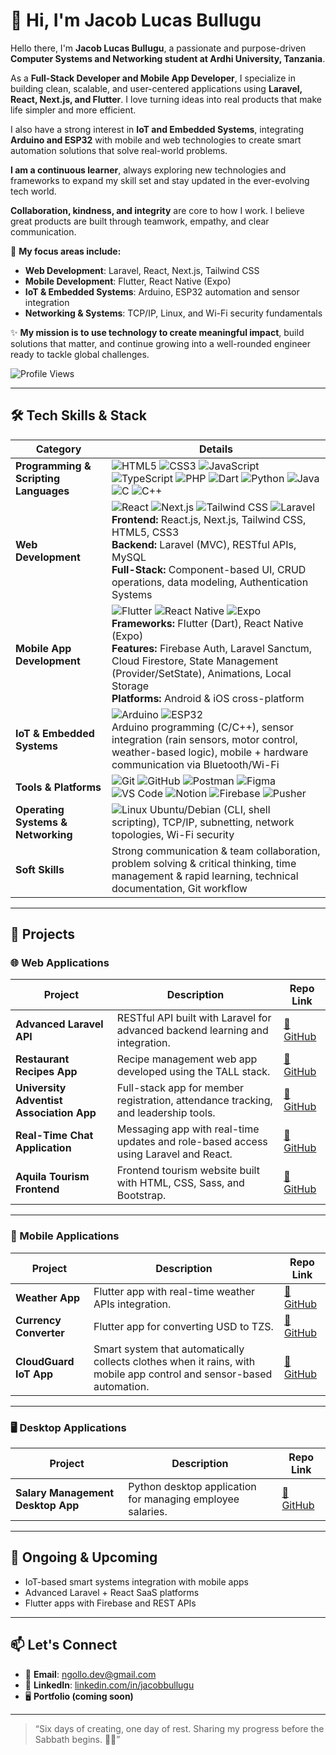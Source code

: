 # 👋 Hi, I'm Jacob Lucas Bullugu

Hello there, I'm **Jacob Lucas Bullugu**, a passionate and purpose-driven **Computer Systems and Networking student at Ardhi University, Tanzania**.

As a **Full-Stack Developer and Mobile App Developer**, I specialize in building clean, scalable, and user-centered applications using **Laravel, React, Next.js, and Flutter**. I love turning ideas into real products that make life simpler and more efficient.

I also have a strong interest in **IoT and Embedded Systems**, integrating **Arduino and ESP32** with mobile and web technologies to create smart automation solutions that solve real-world problems.

**I am a continuous learner**, always exploring new technologies and frameworks to expand my skill set and stay updated in the ever-evolving tech world.

**Collaboration, kindness, and integrity** are core to how I work. I believe great products are built through teamwork, empathy, and clear communication.

📌 **My focus areas include:**
- **Web Development**: Laravel, React, Next.js, Tailwind CSS  
- **Mobile Development**: Flutter, React Native (Expo)  
- **IoT & Embedded Systems**: Arduino, ESP32 automation and sensor integration  
- **Networking & Systems**: TCP/IP, Linux, and Wi-Fi security fundamentals

✨ **My mission is to use technology to create meaningful impact**, build solutions that matter, and continue growing into a well-rounded engineer ready to tackle global challenges.

![Profile Views](https://komarev.com/ghpvc/?username=ngollodev&label=Profile%20views&color=0e75b6&style=flat)

---

## 🛠️ Tech Skills & Stack

| **Category** | **Details** |
|--------------|-------------|
| **Programming & Scripting Languages** | ![HTML5](https://img.shields.io/badge/-HTML5-E34F26?style=flat&logo=html5&logoColor=white) ![CSS3](https://img.shields.io/badge/-CSS3-1572B6?style=flat&logo=css3&logoColor=white) ![JavaScript](https://img.shields.io/badge/-JavaScript-F7DF1E?style=flat&logo=javascript&logoColor=black) ![TypeScript](https://img.shields.io/badge/-TypeScript-3178C6?style=flat&logo=typescript&logoColor=white) ![PHP](https://img.shields.io/badge/-PHP-777BB4?style=flat&logo=php&logoColor=white) ![Dart](https://img.shields.io/badge/-Dart-0175C2?style=flat&logo=dart&logoColor=white) ![Python](https://img.shields.io/badge/-Python-3776AB?style=flat&logo=python&logoColor=white) ![Java](https://img.shields.io/badge/-Java-007396?style=flat&logo=java&logoColor=white) ![C](https://img.shields.io/badge/-C-A8B9CC?style=flat&logo=c&logoColor=white) ![C++](https://img.shields.io/badge/-C++-00599C?style=flat&logo=c%2B%2B&logoColor=white) |
| **Web Development** | ![React](https://img.shields.io/badge/-React-61DAFB?style=flat&logo=react&logoColor=black) ![Next.js](https://img.shields.io/badge/-Next.js-000000?style=flat&logo=nextdotjs&logoColor=white) ![Tailwind CSS](https://img.shields.io/badge/-Tailwind%20CSS-38B2AC?style=flat&logo=tailwind-css&logoColor=white) ![Laravel](https://img.shields.io/badge/-Laravel-FF2D20?style=flat&logo=laravel&logoColor=white)<br>**Frontend:** React.js, Next.js, Tailwind CSS, HTML5, CSS3<br>**Backend:** Laravel (MVC), RESTful APIs, MySQL<br>**Full-Stack:** Component-based UI, CRUD operations, data modeling, Authentication Systems |
| **Mobile App Development** | ![Flutter](https://img.shields.io/badge/-Flutter-02569B?style=flat&logo=flutter&logoColor=white) ![React Native](https://img.shields.io/badge/-React%20Native-61DAFB?style=flat&logo=react&logoColor=black) ![Expo](https://img.shields.io/badge/-Expo-000020?style=flat&logo=expo&logoColor=white)<br>**Frameworks:** Flutter (Dart), React Native (Expo)<br>**Features:** Firebase Auth, Laravel Sanctum, Cloud Firestore, State Management (Provider/SetState), Animations, Local Storage<br>**Platforms:** Android & iOS cross-platform |
| **IoT & Embedded Systems** | ![Arduino](https://img.shields.io/badge/-Arduino-00979D?style=flat&logo=arduino&logoColor=white) ![ESP32](https://img.shields.io/badge/-ESP32-000000?style=flat)<br>Arduino programming (C/C++), sensor integration (rain sensors, motor control, weather-based logic), mobile + hardware communication via Bluetooth/Wi-Fi |
| **Tools & Platforms** | ![Git](https://img.shields.io/badge/-Git-F05032?style=flat&logo=git&logoColor=white) ![GitHub](https://img.shields.io/badge/-GitHub-181717?style=flat&logo=github&logoColor=white) ![Postman](https://img.shields.io/badge/-Postman-FF6C37?style=flat&logo=postman&logoColor=white) ![Figma](https://img.shields.io/badge/-Figma-F24E1E?style=flat&logo=figma&logoColor=white) ![VS Code](https://img.shields.io/badge/-VS%20Code-007ACC?style=flat&logo=visual-studio-code&logoColor=white) ![Notion](https://img.shields.io/badge/-Notion-000000?style=flat&logo=notion&logoColor=white) ![Firebase](https://img.shields.io/badge/-Firebase-FFCA28?style=flat&logo=firebase&logoColor=black) ![Pusher](https://img.shields.io/badge/-Pusher-1F72B4?style=flat&logo=pusher&logoColor=white) |
| **Operating Systems & Networking** | ![Linux](https://img.shields.io/badge/-Linux-FCC624?style=flat&logo=linux&logoColor=black) Ubuntu/Debian (CLI, shell scripting), TCP/IP, subnetting, network topologies, Wi-Fi security |
| **Soft Skills** | Strong communication & team collaboration, problem solving & critical thinking, time management & rapid learning, technical documentation, Git workflow |

---


## 🚀 Projects

### 🌐 Web Applications

| **Project** | **Description** | **Repo Link** |
|-------------|-----------------|---------------|
| **Advanced Laravel API** | RESTful API built with Laravel for advanced backend learning and integration. | [🔗 GitHub](https://github.com/ngollodev/laravelapi) |
| **Restaurant Recipes App** | Recipe management web app developed using the TALL stack. | [🔗 GitHub](https://github.com/ngollodev/Restaurant-Recipes-Laravel-web-application) |
| **University Adventist Association App** | Full-stack app for member registration, attendance tracking, and leadership tools. | [🔗 GitHub](https://github.com/ngollodev/tucasa) |
| **Real-Time Chat Application** | Messaging app with real-time updates and role-based access using Laravel and React. | [🔗 GitHub](https://github.com/ngollodev/w2-chat-application) |
| **Aquila Tourism Frontend** | Frontend tourism website built with HTML, CSS, Sass, and Bootstrap. | [🔗 GitHub](https://github.com/ngollodev/Aquila-tourism-website-frontend) |

---

### 📱 Mobile Applications

| **Project** | **Description** | **Repo Link** |
|-------------|-----------------|---------------|
| **Weather App** | Flutter app with real-time weather APIs integration. | [🔗 GitHub](https://github.com/ngollodev/weather_app) |
| **Currency Converter** | Flutter app for converting USD to TZS. | [🔗 GitHub](https://github.com/ngollodev/CurrencyConverter) |
| **CloudGuard IoT App** | Smart system that automatically collects clothes when it rains, with mobile app control and sensor-based automation. | [🔗 GitHub](https://github.com/ngollodev/cloudguard) |

---

### 🖥️ Desktop Applications

| **Project** | **Description** | **Repo Link** |
|-------------|-----------------|---------------|
| **Salary Management Desktop App** | Python desktop application for managing employee salaries. | [🔗 GitHub](https://github.com/ngollodev/Desktop-Application) |

---

## 🔧 Ongoing & Upcoming

- IoT-based smart systems integration with mobile apps  
- Advanced Laravel + React SaaS platforms  
- Flutter apps with Firebase and REST APIs

---

## 📫 Let's Connect

- 📧 **Email**: [ngollo.dev@gmail.com](mailto:ngollo.dev@gmail.com)  
- 💼 **LinkedIn**: [linkedin.com/in/jacobbullugu](https://linkedin.com/in/jacobbulluni)  
- 🖥️ **Portfolio (coming soon)**

---

> “Six days of creating, one day of rest. Sharing my progress before the Sabbath begins. 🙏✨”

